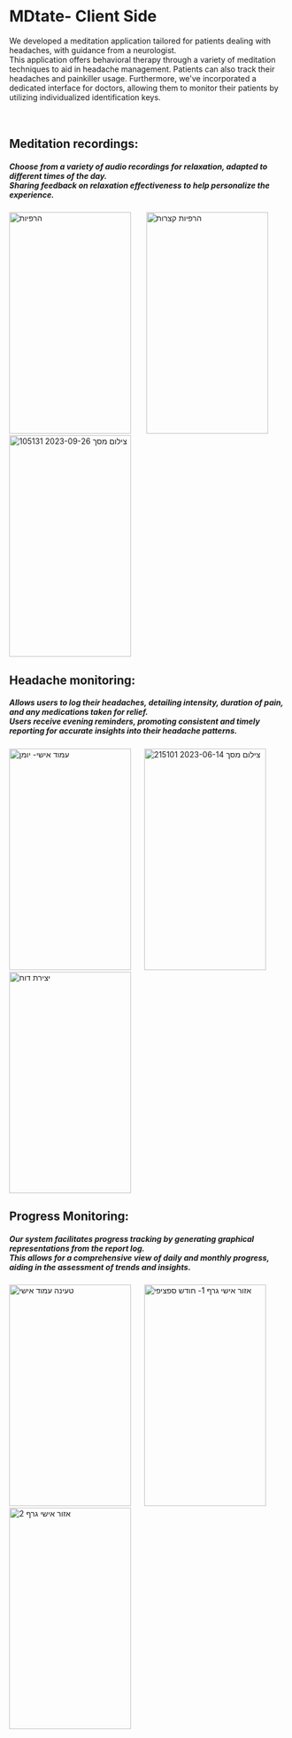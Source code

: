 # MDtate- Client Side

We developed a meditation application tailored for patients dealing with headaches, with guidance from a neurologist. <br>
This application offers behavioral therapy through a variety of meditation techniques to aid in headache management. Patients can also track their headaches and painkiller usage. Furthermore, we've incorporated a dedicated interface for doctors, allowing them to monitor their patients by utilizing individualized identification keys.<br> <br><br>

## Meditation recordings:
##### Choose from a variety of audio recordings for relaxation, adapted to different times of the day. <br>Sharing feedback on relaxation effectiveness to help personalize the experience.
<img width="220" height="400" alt="הרפיות" src="https://github.com/shirinda6/MDtate-Client-main/assets/81624047/455fc518-a6bf-443b-a06c-3c8335e596df">
&nbsp;&nbsp;&nbsp;
&nbsp;
<img width="220"  height="400" alt="הרפיות קצרות" src="https://github.com/shirinda6/MDtate-Client-main/assets/81624047/ac898b24-f711-46dc-96ea-167ce1ee4141">
&nbsp;&nbsp;&nbsp;&nbsp;
<img width="220" height="400" alt="צילום מסך 2023-09-26 105131" src="https://github.com/shirinda6/MDtate-Client-main/assets/81624047/52446f51-78c1-4ed6-9738-22ac14847170">


## Headache monitoring:
##### Allows users to log their headaches, detailing intensity, duration of pain, and any medications taken for relief.<br> Users receive evening reminders, promoting consistent and timely reporting for accurate insights into their headache patterns.
<img width="220" height="400" alt="עמוד אישי- יומן" src="https://github.com/shirinda6/MDtate-Client-main/assets/81624047/f87fac69-80d4-4b83-950b-b9620f5ccc94">
&nbsp;&nbsp;&nbsp;&nbsp;
<img width="220" height="400" alt="צילום מסך 2023-06-14 215101" src="https://github.com/shirinda6/MDtate-Client-main/assets/81624047/104b6c8f-e241-4078-b05d-8d2ad3e24ab1">
&nbsp;&nbsp;&nbsp;&nbsp;
<img width="220" height="400" alt="יצירת דוח" src="https://github.com/shirinda6/MDtate-Client-main/assets/81624047/4867c0d3-328a-4421-99b1-58653eed7b06">


## Progress Monitoring:
##### Our system facilitates progress tracking by generating graphical representations from the report log. <br>This allows for a comprehensive view of daily and monthly progress, aiding in the assessment of trends and insights. 
<img width="220" height="400" alt="טעינה עמוד אישי" src="https://github.com/shirinda6/MDtate-Client-main/assets/81624047/e0879966-3a4b-485f-becc-7bc9d94ec145">
&nbsp;&nbsp;&nbsp;&nbsp;
<img width="220" height="400" alt="אזור אישי גרף 1- חודש ספציפי" src="https://github.com/shirinda6/MDtate-Client-main/assets/81624047/6a401ad0-e76b-4e22-a3a9-27d4489d6e33">
&nbsp;&nbsp;&nbsp;&nbsp;
<img width="220" height="400" alt="אזור אישי גרף 2 " src="https://github.com/shirinda6/MDtate-Client-main/assets/81624047/04b1aadd-8111-44eb-ad90-a0202be5ef00">
&nbsp;&nbsp;&nbsp;&nbsp;
